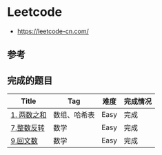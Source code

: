 # Leetcode
- https://leetcode-cn.com/

## 参考





## 完成的题目

| Title                                                        | Tag          | 难度 | 完成情况 |
| ------------------------------------------------------------ | ------------ | ---- | -------- |
| [1. 两数之和](https://leetcode-cn.com/problems/two-sum/)     | 数组、哈希表 | Easy | 完成     |
| [7.整数反转](https://leetcode-cn.com/problems/reverse-integer) | 数学         | Easy | 完成     |
| [9.回文数](https://leetcode-cn.com/problems/palindrome-number) | 数学         | Easy | 完成     |

